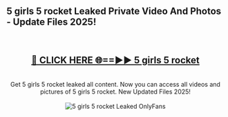 <h2>5 girls 5 rocket Leaked Private Video And Photos - Update Files 2025!</h2>
<br>
<div align="center">
<h2><a href="https://betterlinks.top/A2PfLJ" rel="nofollow">🔴 CLICK HERE 🌐==►► 5 girls 5 rocket</a></h2>
<br>
Get 5 girls 5 rocket leaked all content. Now you can access all videos and pictures of 5 girls 5 rocket. New Updated Files 2025!
<br>
<br>
<a href="https://betterlinks.top/A2PfLJ" rel="nofollow" data-target="animated-image.originalLink"><img src="https://i.imgur.com/dJHk4Zq.gif" alt="5 girls 5 rocket Leaked  OnlyFans" style="max-width: 100%; display: inline-block;" data-target="animated-image.originalImage"></a>
</div>
<br>